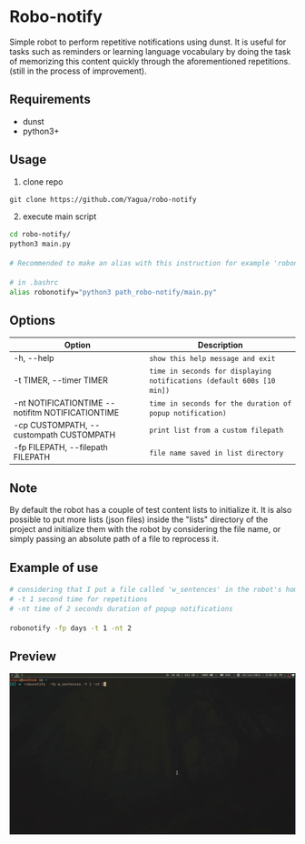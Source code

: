 # Robo-notify

Simple robot  to perform repetitive notifications using dunst.
It is useful for tasks such as reminders or learning language
vocabulary by doing the task of memorizing this content quickly
through the aforementioned repetitions.
(still in the process of improvement).

## Requirements

- dunst
- python3+

## Usage

1. clone repo
```txt
git clone https://github.com/Yagua/robo-notify
```
2. execute main script
```bash
cd robo-notify/
python3 main.py

# Recommended to make an alias with this instruction for example 'robonotify'

# in .bashrc
alias robonotify="python3 path_robo-notify/main.py"
```

## Options

| Option                                           | Description                                                            |
|--------------------------------------------------|------------------------------------------------------------------------|
| -h, --help                                       | `show this help message and exit`                                      |
| -t  TIMER, --timer TIMER                         | `time in seconds for displaying notifications (default 600s [10 min])` |
| -nt NOTIFICATIONTIME --notifitm NOTIFICATIONTIME | `time in seconds for the duration of popup notification)`              |
| -cp CUSTOMPATH, --custompath CUSTOMPATH          | `print list from a custom filepath`                                    |
| -fp FILEPATH, --filepath FILEPATH                | `file name saved in list directory`                                    |

## Note

By default the robot has a couple of test content lists to initialize it.
It is also possible to put more lists (json files) inside the "lists"
directory of the project and initialize them with the robot by considering
the file name, or simply passing an absolute path of a file to reprocess it.

## Example of use

```bash
# considering that I put a file called 'w_sentences' in the robot's home directory
# -t 1 second time for repetitions
# -nt time of 2 seconds duration of popup notifications

robonotify -fp days -t 1 -nt 2
```
## Preview
![prev](./media/roboprev.gif)
